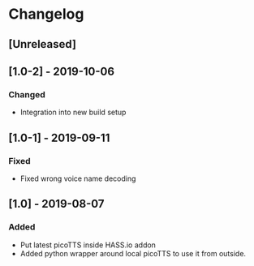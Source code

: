 # Changelog

## [Unreleased]


## [1.0-2] - 2019-10-06

### Changed
* Integration into new build setup


## [1.0-1] - 2019-09-11

### Fixed
* Fixed wrong voice name decoding


## [1.0] - 2019-08-07

### Added
* Put latest picoTTS inside HASS.io addon
* Added python wrapper around local picoTTS to use it from outside.
